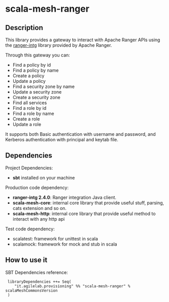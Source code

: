 # scala-mesh-ranger

## Description

This library provides a gateway to interact with Apache Ranger APIs using the [ranger-intg](https://github.com/apache/ranger/tree/master/intg/src/main/java) library provided by Apache Ranger.

Through this gateway you can:
* Find a policy by id
* Find a policy by name
* Create a policy
* Update a policy
* Find a security zone by name
* Update a security zone
* Create a security zone
* Find all services
* Find a role by id
* Find a role by name
* Create a role
* Update a role

It supports both Basic authentication with username and password, and Kerberos authentication with principal and keytab file.

## Dependencies

Project Dependencies:

* **sbt** installed on your machine

Production code dependency:

* **ranger-intg 2.4.0**: Ranger integration Java client.
* **scala-mesh-core**: internal core library that provide useful stuff, parsing, cats extension and so on.
* **scala-mesh-http**: internal core library that provide useful method to interact with any http api

Test code dependency:

* scalatest: framework for unittest in scala
* scalamock: framework for mock and stub in scala


## How to use it

SBT Dependencies reference:

```
 libraryDependencies ++= Seq(
    "it.agilelab.provisioning" %% "scala-mesh-ranger" % scalaMeshCommonsVersion
 )
```
